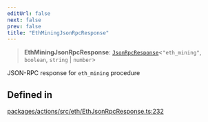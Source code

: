 ```yaml
---
editUrl: false
next: false
prev: false
title: "EthMiningJsonRpcResponse"
---
```


> **EthMiningJsonRpcResponse**: [`JsonRpcResponse`](/reference/tevm/jsonrpc/type-aliases/jsonrpcresponse/)\<`"eth_mining"`, `boolean`, `string` \| `number`\>

JSON-RPC response for `eth_mining` procedure

## Defined in

[packages/actions/src/eth/EthJsonRpcResponse.ts:232](https://github.com/evmts/tevm-monorepo/blob/main/packages/actions/src/eth/EthJsonRpcResponse.ts#L232)
